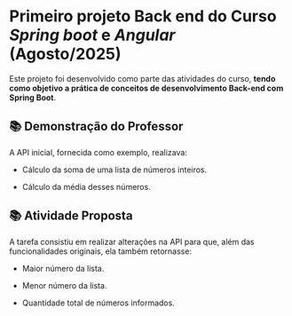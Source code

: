 # Primeiro projeto Back end do Curso *Spring boot* e *Angular* (Agosto/2025)


Este projeto foi desenvolvido como parte das atividades do curso, **tendo como objetivo a prática de conceitos de desenvolvimento Back-end com Spring Boot**.


## 📚 Demonstração do Professor

A API inicial, fornecida como exemplo, realizava:

* Cálculo da soma de uma lista de números inteiros.

* Cálculo da média desses números.


## 📚 Atividade Proposta

A tarefa consistiu em realizar alterações na API para que, além das funcionalidades originais, ela também retornasse:

* Maior número da lista.

* Menor número da lista.

* Quantidade total de números informados.
